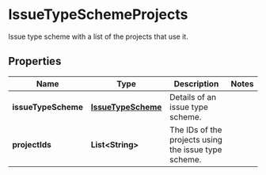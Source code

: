 

# IssueTypeSchemeProjects

Issue type scheme with a list of the projects that use it.

## Properties

Name | Type | Description | Notes
------------ | ------------- | ------------- | -------------
**issueTypeScheme** | [**IssueTypeScheme**](IssueTypeScheme.md) | Details of an issue type scheme. | 
**projectIds** | **List&lt;String&gt;** | The IDs of the projects using the issue type scheme. | 



